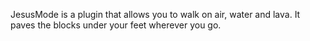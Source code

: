 JesusMode is a plugin that allows you to walk on air, water and lava. It paves the blocks under your feet wherever you go.
